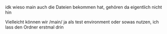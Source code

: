 idk wieso main auch die Dateien bekommen hat, gehören da eigentlich nicht hin

Vielleicht können wir /main/ ja als test environment oder sowas nutzen, ich lass den Ordner erstmal drin